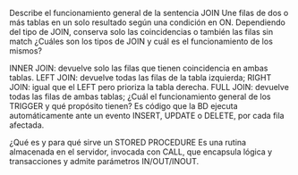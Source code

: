 Describe el funcionamiento general de la sentencia JOIN
Une filas de dos o más tablas en un solo resultado según una condición en ON. Dependiendo del tipo de JOIN, conserva solo las coincidencias o también las filas sin match
¿Cuáles son los tipos de JOIN y cuál es el funcionamiento de los mismos?

INNER JOIN: devuelve solo las filas que tienen coincidencia en ambas tablas.
LEFT  JOIN: devuelve todas las filas de la tabla izquierda;
RIGHT JOIN: igual que el LEFT pero prioriza la tabla derecha.
FULL  JOIN: devuelve todas las filas de ambas tablas;
¿Cuál el funcionamiento general de los TRIGGER y qué propósito tienen?
Es código que la BD ejecuta automáticamente ante un evento INSERT, UPDATE o DELETE, por cada fila afectada.

¿Qué es y para qué sirve un STORED PROCEDURE
Es una rutina almacenada en el servidor, invocada con CALL, que encapsula lógica y transacciones y admite parámetros IN/OUT/INOUT.




